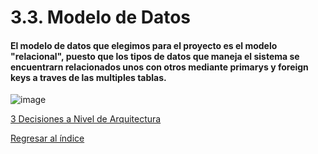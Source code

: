 # 3.3. Modelo de Datos

#### El modelo de datos que elegimos para el proyecto es el modelo "relacional", puesto que los tipos de datos que maneja el sistema se encuentrarn relacionados unos con otros  mediante primarys y foreign keys a traves de las multiples tablas.

![image](https://drive.google.com/uc?export=view&id=1d0D7_7yMKR82JuIjj2x0OLeuQTzh5Q8V)

[3 Decisiones a Nivel de Arquitectura](../3.md)

[Regresar al índice](../../README.md)
